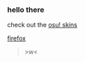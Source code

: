 ### hello there
check out the [osu! skins](https://github.com/JizoCat/osu-skin/wiki/Skins)

[firefox](https://github.com/JizoCat/firefox-css)



> \>w<
